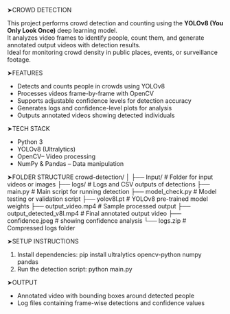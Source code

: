 ➤CROWD DETECTION 

This project performs crowd detection and counting using the **YOLOv8 (You Only Look Once)** deep learning model.  
It analyzes video frames to identify people, count them, and generate annotated output videos with detection results.  
Ideal for monitoring crowd density in public places, events, or surveillance footage.


➤FEATURES
-  Detects and counts people in crowds using YOLOv8  
- Processes videos frame-by-frame with OpenCV  
- Supports adjustable confidence levels for detection accuracy  
-  Generates logs and confidence-level plots for analysis  
- Outputs annotated videos showing detected individuals  


➤TECH STACK
- Python 3
- YOLOv8 (Ultralytics)
- OpenCV– Video processing
- NumPy & Pandas – Data manipulation


➤FOLDER STRUCTURE
crowd-detection/
│
├── Input/                     # Folder for input videos or images
├── logs/                      # Logs and CSV outputs of detections
├── main.py                    # Main script for running detection
├── model_check.py             # Model testing or validation script
├── yolov8l.pt                 # YOLOv8 pre-trained model weights
├── output_video.mp4           # Sample processed output
├── output_detected_v8l.mp4    # Final annotated output video
├── confidence.jpeg            # showing confidence analysis
└── logs.zip                   # Compressed logs folder


➤SETUP INSTRUCTIONS
1. Install dependencies: 
   pip install ultralytics opencv-python numpy pandas 
2. Run the detection script:
   python main.py


➤OUTPUT
* Annotated video with bounding boxes around detected people
* Log files containing frame-wise detections and confidence values
